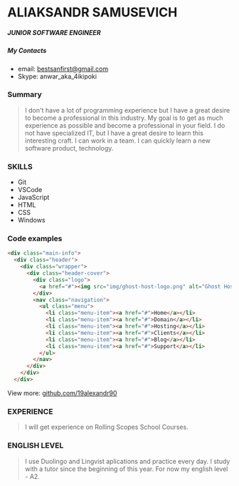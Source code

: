 # __ALIAKSANDR SAMUSEVICH__
##### *JUNIOR SOFTWARE ENGINEER* 

#####  My Contacts
* email: bestsanfirst@gmail.com
* Skype: anwar_aka_4ikipoki

### Summary

> I don't have a lot of programming experience but I have a great desire to become a professional in this industry. My goal is to get as much experience as possible and become a professional in your field. I do not have specialized IT, but I have a great desire to learn this interesting craft. I can work in a team. I can quickly learn a new software product, technology.

### SKILLS 
* Git
* VSCode
* JavaScript
* HTML
* CSS
* Windows

### Code examples
```html 
<div class="main-info">
  <div class="header">
    <div class="wrapper">
      <div class="header-cover">
        <div class="logo">
          <a href="#"><img src="img/ghost-host-logo.png" alt="Ghost Host"></a>
        </div>
        <nav class="navigation">
          <ul class="menu">
            <li class="menu-item"><a href="#">Home</a></li>
            <li class="menu-item"><a href="#">Domain</a></li>
            <li class="menu-item"><a href="#">Hosting</a></li>
            <li class="menu-item"><a href="#">Clients</a></li>
            <li class="menu-item"><a href="#">Blog</a></li>
            <li class="menu-item"><a href="#">Support</a></li>
          </ul>
        </nav>
      </div>
    </div>
  </div>
```
View more: [github.com/19alexandr90](https://github.com/19alexandr90)

### EXPERIENCE
> I will get experience on Rolling Scopes School Courses.

### ENGLISH LEVEL
> I use Duolingo and Lingvist aplications and practice every day. I study with a tutor since the beginning of this year. For now my english level - A2.
